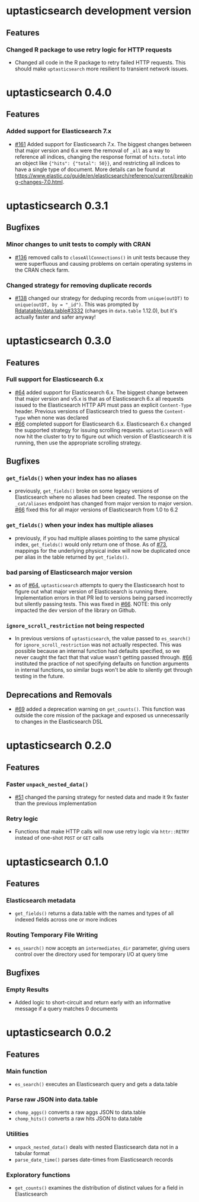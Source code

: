 # uptasticsearch development version

## Features

### Changed R package to use retry logic for HTTP requests
- Changed all code in the R package to retry failed HTTP requests. This should make `uptasticsearch` more resilient to transient network issues.

# uptasticsearch 0.4.0

## Features

### Added support for Elasticsearch 7.x
- [#161](https://github.com/uptake/uptasticsearch/pull/161) Added support for Elasticsearch 7.x. The biggest changes between that major version and 6.x were the removal of `_all` as a way to reference all indices, changing the response format of `hits.total` into an object like `{"hits": {"total": 50}}`, and restricting all indices to have a single type of document. More details can be found at https://www.elastic.co/guide/en/elasticsearch/reference/current/breaking-changes-7.0.html.

# uptasticsearch 0.3.1

## Bugfixes

### Minor changes to unit tests to comply with CRAN
- [#136](https://github.com/uptake/uptasticsearch/pull/136) removed calls to `closeAllConnections()` in unit tests because they were superfluous and causing problems on certain operating systems in the CRAN check farm.

### Changed strategy for removing duplicate records
- [#138](https://github.com/uptake/uptasticsearch/pull/138) changed our strategy for deduping records from `unique(outDT)` to `unique(outDT, by = "_id")`. This was prompted by [Rdatatable/data.table#3332](https://github.com/Rdatatable/data.table/issues/3332) (changes in `data.table` 1.12.0), but it's actually faster and safer anyway!

# uptasticsearch 0.3.0

## Features

### Full support for Elasticsearch 6.x
- [#64](https://github.com/uptake/uptasticsearch/pull/64) added support for Elasticsearch 6.x. The biggest change between that major version and v5.x is that as of Elasticsearch 6.x all requests issued to the Elasticsearch HTTP API must pass an explicit `Content-Type` header. Previous versions of Elasticsearch tried to guess the `Content-Type` when none was declared
- [#66](https://github.com/uptake/uptasticsearch/pull/66) completed support for Elasticsearch 6.x. Elasticsearch 6.x changed the supported strategy for issuing scrolling requests. `uptasticsearch` will now hit the cluster to try to figure out which version of Elasticsearch it is running, then use the appropriate scrolling strategy.

## Bugfixes

### `get_fields()` when your index has no aliases
- previously, `get_fields()` broke on some legacy versions of Elasticsearch where no aliases had been created. The response on the `_cat/aliases` endpoint has changed from major version to major version. [#66](https://github.com/uptake/uptasticsearch/pull/66) fixed this for all major versions of Elasticsearch from 1.0 to 6.2

### `get_fields()` when your index has multiple aliases
- previously, if you had multiple aliases pointing to the same physical index, `get_fields()` would only return one of those. As of [#73](https://github.com/uptake/uptasticsearch/pull/73), mappings for the underlying physical index will now be duplicated once per alias in the table returned by `get_fields()`.

### bad parsing of Elasticsearch major version
- as of [#64](https://github.com/uptake/uptasticsearch/pull/64), `uptasticsearch` attempts to query the Elasticsearch host to figure out what major version of Elasticsearch is running there. Implementation errors in that PR led to versions being parsed incorrectly but silently passing tests. This was fixed in [#66](https://github.com/uptake/uptasticsearch/pull/66). NOTE: this only impacted the dev version of the library on Github.

### `ignore_scroll_restriction` not being respected
- In previous versions of `uptasticsearch`, the value passed to `es_search()` for `ignore_scroll_restriction` was not actually respected. This was possible because an internal function had defaults specified, so we never caught the fact that that value wasn't getting passed through. [#66](https://github.com/uptake/uptasticsearch/pull/66) instituted the practice of not specifying defaults on function arguments in internal functions, so similar bugs won't be able to silently get through testing in the future.

## Deprecations and Removals
- [#69](https://github.com/uptake/uptasticsearch/pull/69) added a deprecation warning on `get_counts()`. This function was outside the core mission of the package and exposed us unnecessarily to changes in the Elasticsearch DSL

# uptasticsearch 0.2.0

## Features

### Faster `unpack_nested_data()`
- [#51](https://github.com/uptake/uptasticsearch/pull/51) changed the parsing strategy for nested data and made it 9x faster than the previous implementation

### Retry logic
- Functions that make HTTP calls will now use retry logic via `httr::RETRY` instead of one-shot `POST` or `GET` calls

# uptasticsearch 0.1.0

## Features

### Elasticsearch metadata
- `get_fields()` returns a data.table with the names and types of all indexed fields across one or more indices

### Routing Temporary File Writing
- `es_search()` now accepts an `intermediates_dir` parameter, giving users control over the directory used for temporary I/O at query time

## Bugfixes

### Empty Results
- Added logic to short-circuit and return early with an informative message if a query matches 0 documents

# uptasticsearch 0.0.2

## Features

### Main function
- `es_search()` executes an Elasticsearch query and gets a data.table

### Parse raw JSON into data.table
- `chomp_aggs()` converts a raw aggs JSON to data.table
- `chomp_hits()` converts a raw hits JSON to data.table

### Utilities
- `unpack_nested_data()` deals with nested Elasticsearch data not in a tabular format
- `parse_date_time()` parses date-times from Elasticsearch records

### Exploratory functions
- `get_counts()` examines the distribution of distinct values for a field in Elasticsearch
